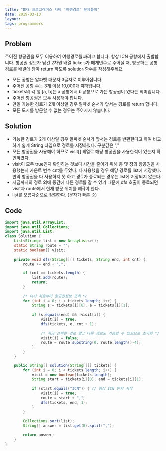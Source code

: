 ```yaml
---
title: "DFS 프로그래머스 자바 '여행경로' 문제풀이"
date: 2019-03-13
layout:
tags: programmers
---
```



## Problem
주어진 항공권을 모두 이용하여 여행경로를 짜려고 합니다. 항상 ICN 공항에서 출발합니다.
항공권 정보가 담긴 2차원 배열 tickets가 매개변수로 주어질 때, 방문하는 공항 경로를 배열에 담아 return 하도록 solution 함수를 작성해주세요.

- 모든 공항은 알파벳 대문자 3글자로 이루어집니다.
- 주어진 공항 수는 3개 이상 10,000개 이하입니다.
- tickets의 각 행 [a, b]는 a 공항에서 b 공항으로 가는 항공권이 있다는 의미입니다.
- 주어진 항공권은 모두 사용해야 합니다.
- 만일 가능한 경로가 2개 이상일 경우 알파벳 순서가 앞서는 경로를 return 합니다.
- 모든 도시를 방문할 수 없는 경우는 주어지지 않습니다.


## Solution
- 가능한 경로가 2개 이상일 경우 알파벳 순서가 앞서는 경로를 반환한다고 하여 비교하기 쉽게 String 타입으로 경로를 저장하였다. 구분값은 ","
- 모든 항공권을 사용해야 하므로 visit[] 배열로 해당 항공권을 사용한적이 있는지 확인하였다.
- visit이 모두 true인지 확인하는 것보다 시간을 줄이기 위해 총 몇 장의 항공권을 사용했는지 카운트 변수 cnt를 두었다. 다 사용했을 경우 해당 경로를 list에 저장했다. 만약 항공권을 다 사용하지 못 하고 경로가 종료되는 경우는 list에 저장되지 않는다.
- 지금까지의 경로 외에 중간에 다른 경로를 갈 수 있기 때문에 dfs 호출이 종료되면 visit과 route에서 현재 방문 위치를 빼줘야 한다.
- list를 오름차순으로 정렬한다. (문자가 빠른 순) 


## Code
```java
import java.util.ArrayList;
import java.util.Collections;
import java.util.List;
class Solution {
    List<String> list = new ArrayList<>();
	static String route = "";
	static boolean[] visit;
	
	private void dfs(String[][] tickets, String end, int cnt) {
		route += end + ",";
		
		if (cnt == tickets.length) {
			list.add(route);
			return;
		}
		
		/* 다시 처음부터 항공권정보 조회 */
		for (int i = 0; i < tickets.length; i++) {
			String s = tickets[i][0], e = tickets[i][1];
			
			if (s.equals(end) && !visit[i]) {
				visit[i] = true;
				dfs(tickets, e, cnt + 1);
				
				/* 지금 선택한 경로 말고 다른 경로도 가능할 수 있으므로 초기화 */
				visit[i] = false;
				route = route.substring(0, route.length()-4);
			}
		}
	}
	
	public String[] solution(String[][] tickets) {
		for (int i = 0; i < tickets.length; i++) {
			visit = new boolean[tickets.length];
			String start = tickets[i][0], end = tickets[i][1];
			
			if (start.equals("ICN")) { // 항상 ICN 먼저 시작
				visit[i] = true;
				route = start + ",";
				dfs(tickets, end, 1);
			}
		}
		
		Collections.sort(list);
		String[] answer = list.get(0).split(",");

		return answer;
	}
}
```
